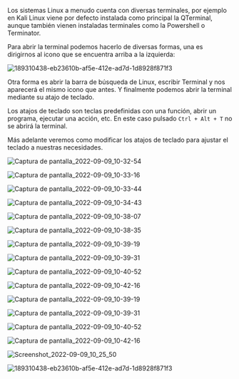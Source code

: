 Los sistemas Linux a menudo cuenta con diversas terminales, por ejemplo en Kali Linux viene por defecto instalada como principal la QTerminal, aunque
también vienen instaladas terminales como la Powershell o Terminator.

Para abrir la terminal podemos hacerlo de diversas formas, una es dirigirnos al icono que se encuentra arriba a la izquierda:

![189310438-eb23610b-af5e-412e-ad7d-1d8928f871f3](https://user-images.githubusercontent.com/103068924/189313897-3e9f5c87-4702-4fb5-b257-26b7e6237d6f.png)


Otra forma es abrir la barra de búsqueda de Linux, escribir Terminal y nos aparecerá el mismo icono que antes. Y finalmente podemos abrir la terminal mediante
su atajo de teclado.

Los atajos de teclado son teclas predefinidas con una función, abrir un programa, ejecutar una acción, etc. En este caso pulsado ``Ctrl + Alt + T`` no se abrirá la terminal.

Más adelante veremos como modificar los atajos de teclado para ajustar el teclado a nuestras necesidades.












![Captura de pantalla_2022-09-09_10-32-54](https://user-images.githubusercontent.com/103068924/189310472-13b1a4b3-1d32-4510-bec8-853bb6f61de7.png)

![Captura de pantalla_2022-09-09_10-33-16](https://user-images.githubusercontent.com/103068924/189310486-e8db2277-4308-4fe5-8758-a96b9c503aae.png)

![Captura de pantalla_2022-09-09_10-33-44](https://user-images.githubusercontent.com/103068924/189310499-5101891c-5185-4a7d-a417-fb31873f8e3b.png)


![Captura de pantalla_2022-09-09_10-34-43](https://user-images.githubusercontent.com/103068924/189310506-2a15ef2f-9c87-4a2e-b4fb-64a4e2525863.png)


![Captura de pantalla_2022-09-09_10-38-07](https://user-images.githubusercontent.com/103068924/189310534-0830d583-6aca-4250-b49f-ff2efa29e449.png)

![Captura de pantalla_2022-09-09_10-38-35](https://user-images.githubusercontent.com/103068924/189310565-d12b1c12-f8bb-4bb1-8fbf-d5c1b3a9ecd5.png)

![Captura de pantalla_2022-09-09_10-39-19](https://user-images.githubusercontent.com/103068924/189310577-1fbf7849-f892-40eb-8c49-36cfee36f6a4.png)

![Captura de pantalla_2022-09-09_10-39-31](https://user-images.githubusercontent.com/103068924/189310602-8a392c95-74a7-4fb1-a261-1d1e3289c737.png)

![Captura de pantalla_2022-09-09_10-40-52](https://user-images.githubusercontent.com/103068924/189310619-027acaad-2098-4f83-8950-a6b30bdee959.png)

![Captura de pantalla_2022-09-09_10-42-16](https://user-images.githubusercontent.com/103068924/189310642-e9e6839b-7fa2-451e-b7d9-ee08c53481ed.png)


![Captura de pantalla_2022-09-09_10-39-19](https://user-images.githubusercontent.com/103068924/189310380-596e7f02-cf9d-4c49-aceb-2cfbe7db8a52.png)

![Captura de pantalla_2022-09-09_10-39-31](https://user-images.githubusercontent.com/103068924/189310409-1e9877f5-3a0a-4e2f-9f09-a0d902c4b880.png)



![Captura de pantalla_2022-09-09_10-40-52](https://user-images.githubusercontent.com/103068924/189310421-5d038354-c515-453c-b2fc-302c03460e9a.png)


![Captura de pantalla_2022-09-09_10-42-16](https://user-images.githubusercontent.com/103068924/189310425-dc42caeb-f633-4078-a0b8-525271e8edf1.png)


![Screenshot_2022-09-09_10_25_50](https://user-images.githubusercontent.com/103068924/189310438-eb23610b-af5e-412e-ad7d-1d8928f871f3.png)



![189310438-eb23610b-af5e-412e-ad7d-1d8928f871f3](https://user-images.githubusercontent.com/103068924/189313897-3e9f5c87-4702-4fb5-b257-26b7e6237d6f.png)











